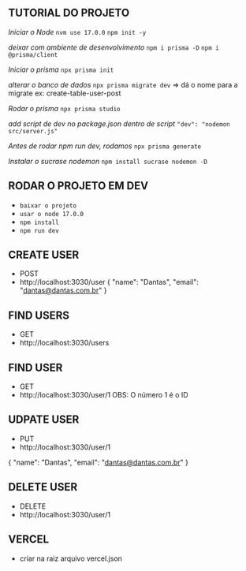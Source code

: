 ## TUTORIAL DO PROJETO

*Iniciar o Node*
`nvm use 17.0.0`
`npm init -y`  

*deixar com ambiente de desenvolvimento* 
` npm i prisma -D `
` npm i @prisma/client `

*Iniciar o prisma*
`npx prisma init`

*alterar o banco de dados*
`npx prisma migrate dev`
=> dá o nome para a migrate ex: create-table-user-post

*Rodar o prisma*
`npx prisma studio `

*add script de dev no package.json dentro de script*
`"dev": "nodemon src/server.js" `

*Antes de rodar npm run dev, rodamos*
`npx prisma generate` 

*Instalar o sucrase nodemon*
`npm install sucrase nodemon -D `

## RODAR O PROJETO EM DEV
- ` baixar o projeto `
- ` usar o node 17.0.0 `
- ` npm install `
- ` npm run dev `


## CREATE USER
- POST
- http://localhost:3030/user
{
  "name": "Dantas",
  "email": "dantas@dantas.com.br"
}

## FIND USERS
- GET
- http://localhost:3030/users


## FIND USER
- GET
- http://localhost:3030/user/1       OBS: O número 1 é o ID


## UDPATE USER
- PUT
- http://localhost:3030/user/1

{
  "name": "Dantas",
  "email": "dantas@dantas.com.br"
}

## DELETE USER
- DELETE
- http://localhost:3030/user/1

## VERCEL
- criar na raiz arquivo
vercel.json